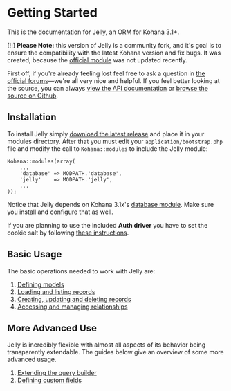 # Getting Started

This is the documentation for Jelly, an ORM for Kohana 3.1+.

[!!] __Please Note:__ this version of Jelly is a community fork, and it's goal is to ensure the compatibility with the latest Kohana version and fix bugs. It was created, because the [official module](http://github.com/jonathangeiger/kohana-jelly) was not updated recently.

First off, if you're already feeling lost feel free to ask a question in [the official forums](http://dev.kohanaframework.org/projects/jelly/boards)—we're all very nice and helpful. If you feel better looking at the source, you can always [view the API documentation](../api/Jelly) or [browse the source on Github](https://github.com/creatoro/kohana-jelly-for-Kohana-3.1).

## Installation

To install Jelly simply [download the latest release](https://github.com/creatoro/kohana-jelly-for-Kohana-3.1) and place it in your modules directory. After that you must edit your `application/bootstrap.php` file and modify the call to `Kohana::modules` to include the Jelly module:

	Kohana::modules(array(
	    ...
	    'database' => MODPATH.'database',
		'jelly'    => MODPATH.'jelly',
	    ...
	));
	
Notice that Jelly depends on Kohana 3.1x's [database module](http://github.com/kohana/database). Make sure you install and configure that as well.

If you are planning to use the included __Auth driver__ you have to set the cookie salt by following [these instructions](../kohana/upgrading#cookie-salts).

## Basic Usage

The basic operations needed to work with Jelly are:

1.  [Defining models](getting-started/defining-models)
2.  [Loading and listing records](getting-started/loading-and-listing)
3.  [Creating, updating and deleting records](getting-started/cud)
4.  [Accessing and managing relationships](relationships)

## More Advanced Use

Jelly is incredibly flexible with almost all aspects of its behavior
being transparently extendable. The guides below give an overview of some more
advanced usage.

1.  [Extending the query builder](extending-builder)
2.  [Defining custom fields](field-types/custom)